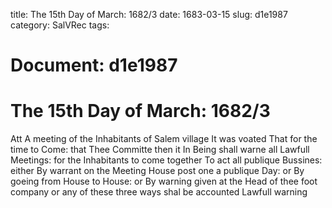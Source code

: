 title: The 15th Day of March: 1682/3
date: 1683-03-15
slug: d1e1987
category: SalVRec
tags: 




# Document: d1e1987


# The 15th Day of March: 1682/3

Att A meeting of the Inhabitants of Salem village It was voated That for the time to Come: that Thee Committe then it In Being shall warne all Lawfull Meetings: for the Inhabitants to come together To act all publique Bussines: either By warrant on the Meeting House post one a publique Day: or By goeing from House to House: or By warning given at the Head of thee foot company or any of these three ways shal be accounted Lawfull warning
